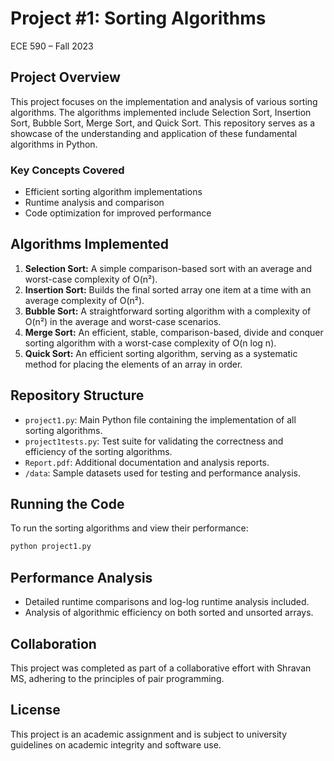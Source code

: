 # Project #1: Sorting Algorithms 
ECE 590 – Fall 2023

## Project Overview
This project focuses on the implementation and analysis of various sorting algorithms. The algorithms implemented include Selection Sort, Insertion Sort, Bubble Sort, Merge Sort, and Quick Sort. This repository serves as a showcase of the understanding and application of these fundamental algorithms in Python.

### Key Concepts Covered
- Efficient sorting algorithm implementations
- Runtime analysis and comparison
- Code optimization for improved performance

## Algorithms Implemented
1. **Selection Sort:** A simple comparison-based sort with an average and worst-case complexity of O(n²).
2. **Insertion Sort:** Builds the final sorted array one item at a time with an average complexity of O(n²).
3. **Bubble Sort:** A straightforward sorting algorithm with a complexity of O(n²) in the average and worst-case scenarios.
4. **Merge Sort:** An efficient, stable, comparison-based, divide and conquer sorting algorithm with a worst-case complexity of O(n log n).
5. **Quick Sort:** An efficient sorting algorithm, serving as a systematic method for placing the elements of an array in order.

## Repository Structure
- `project1.py`: Main Python file containing the implementation of all sorting algorithms.
- `project1tests.py`: Test suite for validating the correctness and efficiency of the sorting algorithms.
- `Report.pdf`: Additional documentation and analysis reports.
- `/data`: Sample datasets used for testing and performance analysis.

## Running the Code
To run the sorting algorithms and view their performance:

```bash
python project1.py
```

## Performance Analysis
- Detailed runtime comparisons and log-log runtime analysis included.
- Analysis of algorithmic efficiency on both sorted and unsorted arrays.

## Collaboration
This project was completed as part of a collaborative effort with Shravan MS, adhering to the principles of pair programming.

## License
This project is an academic assignment and is subject to university guidelines on academic integrity and software use.


